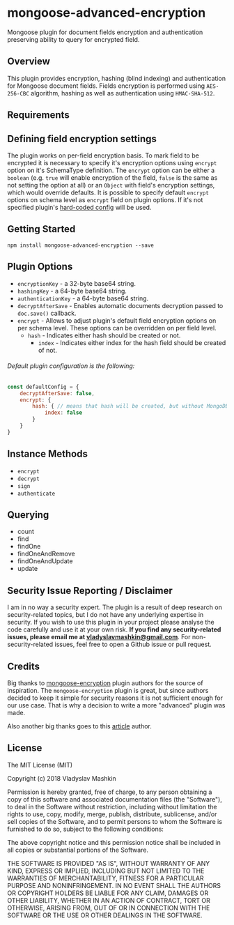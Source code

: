 # mongoose-advanced-encryption

Mongoose plugin for document fields encryption and authentication preserving ability to query for encrypted field.

## Overview

This plugin provides encryption, hashing (blind indexing) and authentication for Mongoose document fields.
Fields encryption is performed using `AES-256-CBC` algorithm, hashing as well as authentication using `HMAC-SHA-512`.

## Requirements



## Defining field encryption settings
The plugin works on per-field encryption basis. To mark field to be encrypted it is necessary to specify it's encryption
options using `encrypt` option on it's SchemaType definition. The `encrypt` option can be either a `boolean` 
(e.g. `true` will enable encryption of the field, `false` is the same as not setting the option at all) or an `Object`
with field's encryption settings, which would override defaults. It is possible to specify default `encrypt` options
on schema level as `encrypt` field on plugin options. 
If it's not specified plugin's [hard-coded config](#default-plugin-configuration-is-the-following) will be used.

## Getting Started

`npm install mongoose-advanced-encryption --save`

## Plugin Options

- `encryptionKey` - a 32-byte base64 string.
- `hashingKey` - a 64-byte base64 string.
- `authenticationKey` - a 64-byte base64 string.
- `decryptAfterSave` - Enables automatic documents decryption passed to `doc.save()` callback.
- `encrypt` - Allows to adjust plugin's default field encryption options on per schema level. 
    These options can be overridden on per field level.  
    - `hash` - Indicates either hash should be created or not.
        - `index` - Indicates either index for the hash field should be created of not.

###### Default plugin configuration is the following:
```js
const defaultConfig = {
    decryptAfterSave: false,
    encrypt: {
        hash: { // means that hash will be created, but without MongoDB index
            index: false
        }
    }
}
```

## Instance Methods

- `encrypt`
- `decrypt`
- `sign`
- `authenticate`

## Querying
- count
- find
- findOne
- findOneAndRemove
- findOneAndUpdate
- update

## Security Issue Reporting / Disclaimer

I am in no way a security expert. The plugin is a result of deep research on security-related topics,
but I do not have any underlying expertise in security. If you wish to use this plugin in your project please 
analyse the code carefully and use it at your own risk.
**If you find any security-related issues, please email me at vladyslavmashkin@gmail.com**. 
For non-security-related issues, feel free to open a Github issue or pull request.   

## Credits

Big thanks to [mongoose-encryption](https://github.com/joegoldbeck/mongoose-encryption) plugin authors for the source of inspiration.
The `mongoose-encryption` plugin is great, but since authors decided to keep it simple for security reasons it is not sufficient enough
for our use case. That is why a decision to write a more "advanced" plugin was made.

Also another big thanks goes to this [article](https://www.sitepoint.com/how-to-search-on-securely-encrypted-database-fields/) author.

## License

The MIT License (MIT)

Copyright (c) 2018 Vladyslav Mashkin

Permission is hereby granted, free of charge, to any person obtaining a copy of this software and associated documentation files (the "Software"), to deal in the Software without restriction, including without limitation the rights to use, copy, modify, merge, publish, distribute, sublicense, and/or sell copies of the Software, and to permit persons to whom the Software is furnished to do so, subject to the following conditions:

The above copyright notice and this permission notice shall be included in all copies or substantial portions of the Software.

THE SOFTWARE IS PROVIDED "AS IS", WITHOUT WARRANTY OF ANY KIND, EXPRESS OR IMPLIED, INCLUDING BUT NOT LIMITED TO THE WARRANTIES OF MERCHANTABILITY, FITNESS FOR A PARTICULAR PURPOSE AND NONINFRINGEMENT. IN NO EVENT SHALL THE AUTHORS OR COPYRIGHT HOLDERS BE LIABLE FOR ANY CLAIM, DAMAGES OR OTHER LIABILITY, WHETHER IN AN ACTION OF CONTRACT, TORT OR OTHERWISE, ARISING FROM, OUT OF OR IN CONNECTION WITH THE SOFTWARE OR THE USE OR OTHER DEALINGS IN THE SOFTWARE.